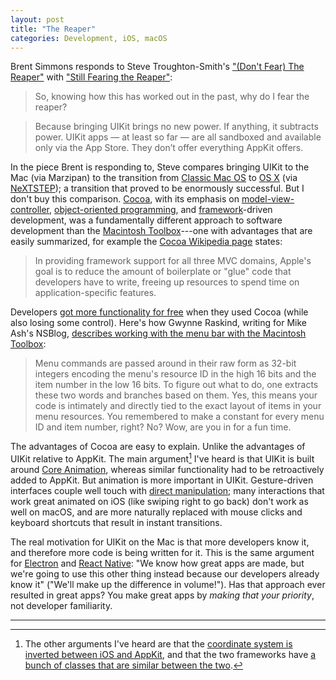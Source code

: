 ```yaml
---
layout: post
title: "The Reaper"
categories: Development, iOS, macOS
---
```


Brent Simmons responds to Steve Troughton-Smith's ["(Don't Fear) The Reaper"](https://www.highcaffeinecontent.com/blog/20190522-(Dont-Fear)-The-Reaper) with ["Still Fearing the Reaper"](https://inessential.com/2019/05/22/still_fearing_the_reaper):

> So, knowing how this has worked out in the past, why do I fear the reaper?

> Because bringing UIKit brings no new power. If anything, it subtracts power. UIKit apps — at least so far — are all sandboxed and available only via the App Store. They don’t offer everything AppKit offers.

In the piece Brent is responding to, Steve compares bringing UIKit to the Mac (via Marzipan) to the transition from [Classic Mac OS](https://en.wikipedia.org/wiki/Classic_Mac_OS) to [OS X](https://en.wikipedia.org/wiki/Mac_OS_X_10.0) (via [NeXTSTEP](https://en.wikipedia.org/wiki/NeXTSTEP)); a transition that proved to be enormously successful. But I don't buy this comparison. [Cocoa](https://en.wikipedia.org/wiki/Cocoa_(API)), with its emphasis on [model-view-controller](https://en.wikipedia.org/wiki/Model%E2%80%93view%E2%80%93controller), [object-oriented programming](https://en.wikipedia.org/wiki/Object-oriented_programming), and [framework](https://en.wikipedia.org/wiki/Software_framework)-driven development, was a fundamentally different approach to software development than the [Macintosh Toolbox](https://en.wikipedia.org/wiki/Macintosh_Toolbox)---one with advantages that are easily summarized, for example the [Cocoa Wikipedia page](https://en.wikipedia.org/wiki/Cocoa_(API)) states:

> In providing framework support for all three MVC domains, Apple's goal is to reduce the amount of boilerplate or "glue" code that developers have to write, freeing up resources to spend time on application-specific features.

Developers [got more functionality for free](https://www.youtube.com/watch?v=QhhFQ-3w5tE&feature=youtu.be&t=612) when they used Cocoa (while also losing some control). Here's how Gwynne Raskind, writing for Mike Ash's NSBlog, [describes working with the menu bar with the Macintosh Toolbox](https://mikeash.com/pyblog/the-mac-toolbox-followup.html):

> Menu commands are passed around in their raw form as 32-bit integers encoding the menu's resource ID in the high 16 bits and the item number in the low 16 bits. To figure out what to do, one extracts these two words and branches based on them. Yes, this means your code is intimately and directly tied to the exact layout of items in your menu resources. You remembered to make a constant for every menu ID and item number, right? No? Wow, are you in for a fun time.

The advantages of Cocoa are easy to explain. Unlike the advantages of UIKit relative to AppKit. The main argument[^cocoaarguments] I've heard is that UIKit is built around [Core Animation](https://en.wikipedia.org/wiki/Core_Animation), whereas similar functionality had to be retroactively added to AppKit. But animation is more important in UIKit. Gesture-driven interfaces couple well touch with [direct manipulation](https://en.wikipedia.org/wiki/Direct_manipulation_interface); many interactions that work great animated on iOS (like swiping right to go back) don't work as well on macOS, and are more naturally replaced with mouse clicks and keyboard shortcuts that result in instant transitions.

The real motivation for UIKit on the Mac is that more developers know it, and therefore more code is being written for it. This is the same argument for [Electron](https://electronjs.org/) and [React Native](https://en.wikipedia.org/wiki/React_Native): "We know how great apps are made, but we're going to use this other thing instead because our developers already know it" ("We'll make up the difference in volume!"). Has that approach ever resulted in great apps? You make great apps by *making that your priority*, not developer familiarity.

* * *

[^cocoaarguments]: The other arguments I've heard are that the [coordinate system is inverted between iOS and AppKit](https://developer.apple.com/library/archive/documentation/General/Conceptual/Devpedia-CocoaApp/CoordinateSystem.html), and that the two frameworks have [a bunch of classes that are similar between the two](https://inessential.com/2015/02/05/uxkit_skepticism).

